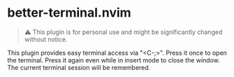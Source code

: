 # better-terminal.nvim
> ⚠️ This plugin is for personal use and might be significantly changed without notice.

This plugin provides easy terminal access via "<C-;>". Press it once to open the terminal. Press it again even while in insert mode to close the window. The current terminal session will be remembered.

